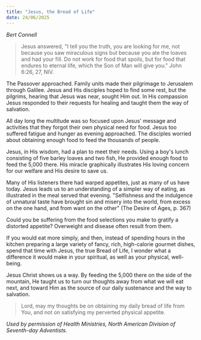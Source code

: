 ```yaml
---
title: "Jesus, the Bread of Life"
date: 24/06/2025
---
```


_Bert Connell_

> <p></p>
> Jesus answered, "I tell you the truth, you are looking for me, not because you saw miraculous signs but because you ate the loaves and had your fill. Do not work for food that spoils, but for food that endures to eternal life, which the Son of Man will give you." John 6:26, 27, NIV.

The Passover approached. Family units made their pilgrimage to Jerusalem through Galilee. Jesus and His disciples hoped to find some rest, but the pilgrims, hearing that Jesus was near, sought Him out. In His compassion Jesus responded to their requests for healing and taught them the way of salvation.

All day long the multitude was so focused upon Jesus' message and activities that they forgot their own physical need for food. Jesus too suffered fatigue and hunger as evening approached. The disciples worried about obtaining enough food to feed the thousands of people.

Jesus, in His wisdom, had a plan to meet their needs. Using a boy's lunch consisting of five barley loaves and two fish, He provided enough food to feed the 5,000 there. His miracle graphically illustrates His loving concern for our welfare and His desire to save us.

Many of His listeners there had warped appetites, just as many of us have today. Jesus leads us to an understanding of a simpler way of eating, as illustrated in the meal served that evening. "Selfishness and the indulgence of unnatural taste have brought sin and misery into the world, from excess on the one hand, and from want on the other" (The Desire of Ages, p. 367)

Could you be suffering from the food selections you make to gratify a distorted appetite? Overweight and disease often result from them.

If you would eat more simply, and then, instead of spending hours in the kitchen preparing a large variety of fancy, rich, high-calorie gourmet dishes, spend that time with Jesus, the true Bread of Life, I wonder what a difference it would make in your spiritual, as well as your physical, well-being.

Jesus Christ shows us a way. By feeding the 5,000 there on the side of the mountain, He taught us to turn our thoughts away from what we will eat next, and toward Him as the source of our daily sustenance and the way to salvation.

> <callout></callout>
> Lord, may my thoughts be on obtaining my daily bread of life from You, and not on satisfying my perverted physical appetite.

_Used by permission of Health Ministries, North American Division of Seventh-day Adventists._